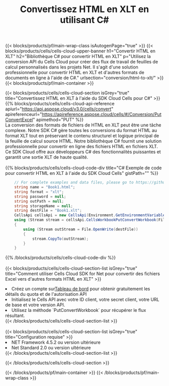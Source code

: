﻿---
title:  Convertissez HTML en XLT en utilisant C#
description:  Utilisation du SDK Cloud Aspose.Cells pour C# pour convertir un fichier au format HTML en fichier au format XLT.
---
{{< blocks/products/pf/main-wrap-class isAutogenPage="true" >}}
{{< blocks/products/cells/cells-cloud-upper-banner h1="Convertir HTML en XLT" h2="Bibliothèque C# pour convertir HTML en XLT" p="Utilisez la conversion API du Cells Cloud pour créer des flux de travail de feuilles de calcul personnalisés dans les projets Net. Il s\'agit d\'une solution professionnelle pour convertir HTML en XLT et d\'autres formats de documents en ligne à l\'aide de C#." urlsection="conversion/html-to-xlt/" >}}
{{< blocks/products/pf/main-container >}}

{{< blocks/products/cells/cells-cloud-section isGrey="true" title="Convertissez HTML en XLT à l\'aide du SDK Cloud Cells pour C#" >}}
{{% blocks/products/cells/cells-cloud-api-reference apiurl="https://api.aspose.cloud/v3.0/cells/convert" apireferenceurl="https://apireference.aspose.cloud/cells/#/Conversion/PutConvertExcel" apimethod="PUT" %}}
<br/>
La conversion des formats de fichiers de HTML en XLT peut être une tâche complexe. Notre SDK C# gère toutes les conversions du format HTML au format XLT tout en préservant le contenu structurel et logique principal de la feuille de calcul source HTML. Notre bibliothèque C# fournit une solution professionnelle pour convertir en ligne des fichiers HTML en fichiers XLT. Ce SDK Cloud offre aux développeurs C# des fonctionnalités puissantes et garantit une sortie XLT de haute qualité.
<br/>
<br/>
{{% blocks/products/cells/cells-cloud-code-div title="C# Exemple de code pour convertir HTML en XLT à l\'aide du SDK Cloud Cells" gistPath="" %}}
 
```cs
    // For complete examples and data files, please go to https://github.com/aspose-cells-cloud/aspose-cells-cloud-dotnet/
    string name = "Book1.html";
    string format = "xlt";
    string password = null;
    string outPath = null;
    string storageName = null;
    string destFile = "Book1.xlt";
    CellsApi cellsApi = new CellsApi(Environment.GetEnvironmentVariable("ProductClientId"), Environment.GetEnvironmentVariable("ProductClientSecret"));
    using (Stream stream = cellsApi.CellsWorkbookPutConvertWorkbook(File.OpenRead(name), format, password, outPath, storageName))
    {
        using (Stream outStream = File.OpenWrite(destFile))
        {
            stream.CopyTo(outStream);
        }
    }
```
 
{{% /blocks/products/cells/cells-cloud-code-div %}}
<br/>
<br/>
{{< blocks/products/cells/cells-cloud-section-list isGrey="true" title="Comment utiliser Cells Cloud SDK for Net pour convertir des fichiers Excel vers d\'autres formats HTML en XLT" >}}
<li> Créez un compte sur<a href="https://dashboard.aspose.cloud/">Tableau de bord</a> pour obtenir gratuitement les détails du quota et de l'autorisation API</li>
<li>Initialisez le Cells API avec votre ID client, votre secret client, votre URL de base et votre version API.</li>
<li>Utilisez la méthode `PutConvertWorkbook` pour récupérer le flux résultant.</li>
{{< /blocks/products/cells/cells-cloud-section-list >}}
<br/>
<br/>
{{< blocks/products/cells/cells-cloud-section-list isGrey="true" title="Configuration requise" >}}
<li>NET Framework 4.5.2 ou version ultérieure</li>
<li>Net Standard 2.0 ou version ultérieure</li>
{{< /blocks/products/cells/cells-cloud-section-list >}}

{{< /blocks/products/cells/cells-cloud-section >}}

{{< /blocks/products/pf/main-container >}}
{{< /blocks/products/pf/main-wrap-class >}}
